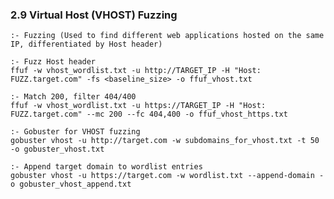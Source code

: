 ### 2.9 Virtual Host (VHOST) Fuzzing
    :- Fuzzing (Used to find different web applications hosted on the same IP, differentiated by Host header)
    
    :- Fuzz Host header
    ffuf -w vhost_wordlist.txt -u http://TARGET_IP -H "Host: FUZZ.target.com" -fs <baseline_size> -o ffuf_vhost.txt 
    
    :- Match 200, filter 404/400
    ffuf -w vhost_wordlist.txt -u https://TARGET_IP -H "Host: FUZZ.target.com" --mc 200 --fc 404,400 -o ffuf_vhost_https.txt 
    
    :- Gobuster for VHOST fuzzing
    gobuster vhost -u http://target.com -w subdomains_for_vhost.txt -t 50 -o gobuster_vhost.txt 
    
    :- Append target domain to wordlist entries
    gobuster vhost -u https://target.com -w wordlist.txt --append-domain -o gobuster_vhost_append.txt 
